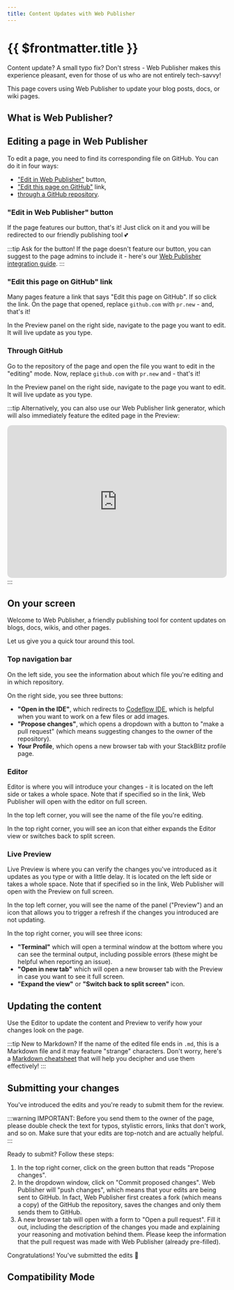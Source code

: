 ```yaml
---
title: Content Updates with Web Publisher
---
```


# {{ $frontmatter.title }}

Content update? A small typo fix? Don't stress - Web Publisher makes this experience pleasant, even for those of us who are not entirely tech-savvy!

This page covers using Web Publisher to update your blog posts, docs, or wiki pages.

## What is Web Publisher?

<!--@include: ./parts/web-publisher.md-->

## Editing a page in Web Publisher

To edit a page, you need to find its corresponding file on GitHub. You can do it in four ways: 
- ["Edit in Web Publisher"](#edit-in-web-publisher-button) button,
- ["Edit this page on GitHub"](#edit-this-page-on-github) link,
- [through a GitHub repository](#through-github).

### "Edit in Web Publisher" button

If the page features our button, that's it! Just click on it and you will be redirected to our friendly publishing tool 💕

:::tip Ask for the button!
If the page doesn't feature our button, you can suggest to the page admins to include it - here's our [Web Publisher integration guide](./integrating-web-publisher).
:::

### "Edit this page on GitHub" link

Many pages feature a link that says "Edit this page on GitHub". If so click the link. On the page that opened, replace `github.com` with `pr.new` - and, that's it!

In the Preview panel on the right side, navigate to the page you want to edit. It will live update as you type.

### Through GitHub 

Go to the repository of the page and open the file you want to edit in the "editing" mode. Now, replace `github.com` with `pr.new` and - that's it!

In the Preview panel on the right side, navigate to the page you want to edit. It will live update as you type.

<!-- TODO: add gif -->

:::tip
Alternatively, you can also use our Web Publisher link generator, which will also immediately feature the edited page in the Preview:
<iframe src="https://stackblitz.com/edit/vue-c2wltp?embed=1&file=src/App.vue&hideExplorer=1&hideNavigation=1&view=preview" style="width:100%;height:350px;border:1px solid var(--vp-custom-block-tip-border);border-radius:10px"></iframe>
:::

## On your screen

Welcome to Web Publisher, a friendly publishing tool for content updates on blogs, docs, wikis, and other pages.

Let us give you a quick tour around this tool.

<!-- TODO: screenshot of the whole screen -->

### Top navigation bar

On the left side, you see the information about which file you're editing and in which repository.

<!-- TODO: screenshot -->

On the right side, you see three buttons:
- **"Open in the IDE"**, which redirects to [Codeflow IDE](./working-in-codeflow-ide), which is helpful when you want to work on a few files or add images.
- **"Propose changes"**, which opens a dropdown with a button to "make a pull request" (which means suggesting changes to the owner of the repository).
- **Your Profile**, which opens a new browser tab with your StackBlitz profile page.

### Editor

Editor is where you will introduce your changes - it is located on the left side or takes a whole space. Note that if specified so in the link, Web Publisher will open with the editor on full screen.

<!-- TODO: screenshot -->

In the top left corner, you will see the name of the file you're editing.

In the top right corner, you will see an icon that either expands the Editor view or switches back to split screen.

### Live Preview

Live Preview is where you can verify the changes you've introduced as it updates as you type or with a little delay. It is located on the left side or takes a whole space. Note that if specified so in the link, Web Publisher will open with the Preview on full screen.

<!-- TODO: screenshot -->

In the top left corner, you will see the name of the panel ("Preview") and an icon that allows you to trigger a refresh if the changes you introduced are not updating.

In the top right corner, you will see three icons:
- **"Terminal"** which will open a terminal window at the bottom where you can see the terminal output, including possible errors (these might be helpful when reporting an issue).
- **"Open in new tab"** which will open a new browser tab with the Preview in case you want to see it full screen.
- **"Expand the view"** or **"Switch back to split screen"** icon.

## Updating the content

Use the Editor to update the content and Preview to verify how your changes look on the page.

:::tip New to Markdown?
If the name of the edited file ends in `.md`, this is a Markdown file and it may feature "strange" characters. Don't worry, here's a [Markdown cheatsheet](https://www.markdownguide.org/cheat-sheet/) that will help you decipher and use them effectively!
:::

## Submitting your changes

You've introduced the edits and you're ready to submit them for the review. 

:::warning IMPORTANT:
Before you send them to the owner of the page, please double check the text for typos, stylistic errors, links that don't work, and so on. Make sure that your edits are top-notch and are actually helpful.
:::

Ready to submit? Follow these steps:

1. In the top right corner, click on the green button that reads "Propose changes".
2. In the dropdown window, click on "Commit proposed changes". Web Publisher will "push changes", which means that your edits are being sent to GitHub. In fact, Web Publisher first creates a fork (which means a copy) of the GitHub the repository, saves the changes and only them sends them to GitHub.
3. A new browser tab will open with a form to "Open a pull request". Fill it out, including the description of the changes you made and explaining your reasoning and motivation behind them. Please keep the information that the pull request was made with Web Publisher (already pre-filled).

Congratulations! You've submitted the edits 🥳

## Compatibility Mode

<!--@include: ./parts/wp-compatibility-mode.md-->